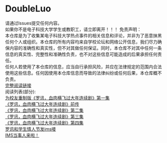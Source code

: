 # DoubleLuo

请通过Issues提交任何内容。  
如果你不是电子科技大学学生或教职工，请立即离开！！！
免责声明：  
本仓库是为了收集某电子科技大学热点事件的相关信息和评论，并非为了恶意抹黑任何个人或组织。本仓库的所有内容均来自学校论坛和网络公开信息，我们尽力确保内容的准确性和真实性，但不对其做任何保证。同时，本仓库不对其中任何一条信息的真实性、完整性和准确性负责，也不对这些信息可能造成的后果承担任何责任。  
任何人若使用了本仓库的信息，应当自行承担风险，并应在法律规定的范围内合法使用这些信息。任何因使用本仓库信息而导致的法律纠纷或任何后果，本仓库概不负责。  
[完整阅读链接](https://github.com/fuckuestc/DoubleLuo/issues)  
阅读列表(部分):  
[为校友重制版《罗讯，血肉横飞过大年连续剧》第一集](https://github.com/fuckuestc/DoubleLuo/issues/1)  
[《罗讯，血肉横飞过大年连续剧》前传](https://github.com/fuckuestc/DoubleLuo/issues/2)  
[《罗讯，血肉横飞过大年连续剧》第二集](https://github.com/fuckuestc/DoubleLuo/issues/3)  
[《罗讯，血肉横飞过大年连续剧》第三集](https://github.com/fuckuestc/DoubleLuo/issues/4)  
[《罗讯，血肉横飞过大年连续剧》第四集](https://github.com/fuckuestc/DoubleLuo/issues/5)  
[罗讯和学生情人节发ims喽](https://github.com/fuckuestc/DoubleLuo/issues/9)  
[IMS当事人来啦！](https://github.com/fuckuestc/DoubleLuo/issues/12)  


